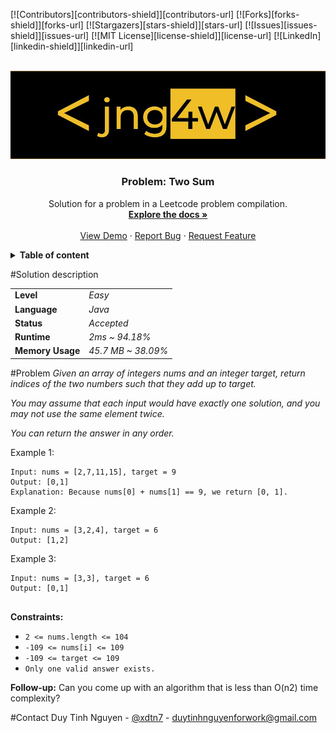 <!-- PROJECT SHIELDS -->
<!--
*** I'm using markdown "reference style" links for readability.
*** Reference links are enclosed in brackets [ ] instead of parentheses ( ).
*** See the bottom of this document for the declaration of the reference variables
*** for contributors-url, forks-url, etc. This is an optional, concise syntax you may use.
*** https://www.markdownguide.org/basic-syntax/#reference-style-links
-->
[![Contributors][contributors-shield]][contributors-url]
[![Forks][forks-shield]][forks-url]
[![Stargazers][stars-shield]][stars-url]
[![Issues][issues-shield]][issues-url]
[![MIT License][license-shield]][license-url]
[![LinkedIn][linkedin-shield]][linkedin-url]

<!-- PROJECT LOGO -->
<br />
<div align="center">
  <a href="https://github.com/othneildrew/Best-README-Template">
    <img src="../../resources/jng4w.jpg" alt="Logo" >
  </a>

  <h3 align="center">Problem: Two Sum</h3>

  <p align="center">
    Solution for a problem in a Leetcode problem compilation.
    <br />
    <a href=""><strong>Explore the docs »</strong></a>
    <br />
    <br />
    <a href="">View Demo</a>
    ·
    <a href="">Report Bug</a>
    ·
    <a href="">Request Feature</a>
  </p>
</div>

<!-- TABLE OF CONTENTS -->
<details>
<summary><b>Table of content</b></summary>
<ol>
    <li>
      <a href="#solution-description">Solution description</a>
    </li>
    <li>
      <a href="#problem">Problem</a>
    </li>
    
  </ol>
</details>

#Solution description

|  |  |
| :--- | :--- |
| **Level**| *Easy* |
| **Language** | *Java* |
| **Status** | *Accepted* |
| **Runtime** | *2ms ~ 94.18%* |
| **Memory Usage**| *45.7 MB ~ 38.09%* |


#Problem
*Given an array of integers nums and an integer target, return indices of the two numbers such that they add up to target.*

*You may assume that each input would have exactly one solution, and you may not use the same element twice.*

*You can return the answer in any order.*

 

Example 1:
```
Input: nums = [2,7,11,15], target = 9
Output: [0,1]
Explanation: Because nums[0] + nums[1] == 9, we return [0, 1].
```
Example 2:

```
Input: nums = [3,2,4], target = 6
Output: [1,2]
```
Example 3:
```
Input: nums = [3,3], target = 6
Output: [0,1]
 
```
**Constraints:**

* `2 <= nums.length <= 104`
* `-109 <= nums[i] <= 109`
* `-109 <= target <= 109`
* `Only one valid answer exists.`
 

**Follow-up:** Can you come up with an algorithm that is less than O(n2) time complexity?

#Contact
Duy Tinh Nguyen - [@xdtn7](https://www.linkedin.com/in/xdtn7/) - duytinhnguyenforwork@gmail.com